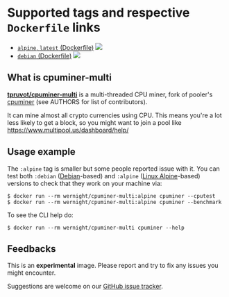 Supported tags and respective `Dockerfile` links
================================================

  * [`alpine`, `latest` (Dockerfile)](https://github.com/wernight/docker-cpuminer-multi/blob/master/alpine/Dockerfile) [![](https://images.microbadger.com/badges/image/wernight/cpuminer-multi.svg)](https://microbadger.com/images/wernight/cpuminer-multi "Get your own image badge on microbadger.com")
  * [`debian` (Dockerfile)](https://github.com/wernight/docker-cpuminer-multi/blob/master/debian/Dockerfile) [![](https://images.microbadger.com/badges/image/wernight/cpuminer-multi:debian.svg)](https://microbadger.com/images/wernight/cpuminer-multi:debian "Get your own image badge on microbadger.com")


What is cpuminer-multi
----------------------

[**tpruvot/cpuminer-multi**](https://github.com/tpruvot/cpuminer-multi) is a multi-threaded CPU miner, fork of pooler's [cpuminer](https://github.com/pooler) (see AUTHORS for list of contributors).

It can mine almost all crypto currencies using CPU. This means you're a lot less likely to get a block, so
you might want to join a pool like https://www.multipool.us/dashboard/help/


Usage example
-------------

The `:alpine` tag is smaller but some people reported issue with it.
You can test both `:debian` ([Debian](https://hub.docker.com/_/debian)-based)
and `:alpine` ([Linux Alpine](https://hub.docker.com/_/alpine)-based) versions
to check that they work on your machine via:

    $ docker run --rm wernight/cpuminer-multi:alpine cpuminer --cputest
    $ docker run --rm wernight/cpuminer-multi:alpine cpuminer --benchmark

To see the CLI help do:

    $ docker run --rm wernight/cpuminer-multi cpuminer --help


Feedbacks
---------

This is an **experimental** image. Please report and try to fix any issues you might encounter.

Suggestions are welcome on our [GitHub issue tracker](https://github.com/wernight/docker-cpuminer-multi/issues).

